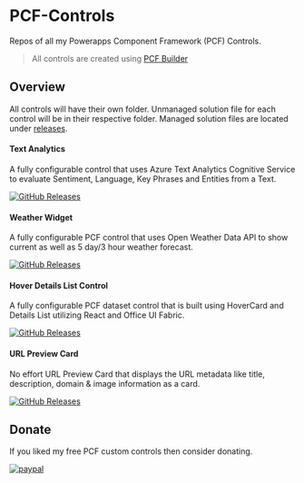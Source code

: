 # PCF-Controls
Repos of all my Powerapps Component Framework (PCF) Controls.

> All controls are created using [PCF Builder](https://github.com/Power-maveRICK/PCF-CustomControlBuilder)

## Overview
All controls will have their own folder. Unmanaged solution file for each control will be in their respective folder. Managed solution files are located under [releases](https://github.com/Power-Maverick/PCF-Controls/releases).

#### Text Analytics
A fully configurable control that uses Azure Text Analytics Cognitive Service to evaluate Sentiment, Language, Key Phrases and Entities from a Text.

[![GitHub Releases](https://img.shields.io/static/v1?label=Download&message=Text%20Analyser&style=for-the-badge&logo=microsoft&color=brightgreen)](https://github.com/Power-Maverick/PCF-Controls/releases/tag/TextAnalyser-v.1.0.0)

#### Weather Widget
A fully configurable PCF control that uses Open Weather Data API to show current as well as 5 day/3 hour weather forecast.

[![GitHub Releases](https://img.shields.io/static/v1?label=Download&message=Weather%20Widget&style=for-the-badge&logo=microsoft&color=brightgreen)](https://github.com/Power-Maverick/PCF-Controls/releases/tag/Weather-v.1.0.0)

#### Hover Details List Control
A fully configurable PCF dataset control that is built using HoverCard and Details List utilizing React and Office UI Fabric.

[![GitHub Releases](https://img.shields.io/static/v1?label=Download&message=Hover%20Details%20List&style=for-the-badge&logo=microsoft&color=brightgreen)](https://github.com/Power-Maverick/PCF-Controls/releases/tag/Hover-v.1.0.0)

#### URL Preview Card
No effort URL Preview Card that displays the URL metadata like title, description, domain & image information as a card.

[![GitHub Releases](https://img.shields.io/static/v1?label=Download&message=URL%20Preview%20Card&style=for-the-badge&logo=microsoft&color=brightgreen)](https://github.com/Power-Maverick/PCF-Controls/releases/tag/UrlPreview-v.1.0.9)

## Donate
If you liked my free PCF custom controls then consider donating.

[![paypal](https://www.paypalobjects.com/en_US/i/btn/btn_donateCC_LG.gif)](https://www.paypal.com/cgi-bin/webscr?cmd=_donations&business=XK4SZ82J6GFH6&item_name=Power+Maverick+Donation&currency_code=USD&source=github)
